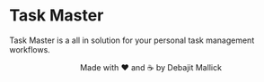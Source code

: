# Task Master

Task Master is a all in solution for your personal task management workflows.

<p align='center'>Made with ❤️ and ☕️ by Debajit Mallick</p>
